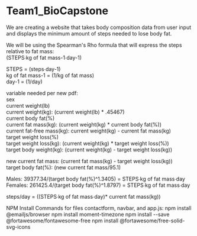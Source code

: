 # Team1_BioCapstone

We are creating a website that takes body composition data from user input and displays the minimum amount of steps needed to lose body fat. 

We will be using the Spearman's Rho formula that will express the steps relative to fat mass:<br>
(STEPS∙kg of fat mass-1∙day-1)

STEPS = (steps∙day-1)<br>
kg of fat mass-1 = (1/kg of fat mass)<br>
day-1 = (1/day)<br>

variable needed per new pdf:<br>
sex <br>
current weight(lb)<br>
current weight(kg): (current weight(lb) * .45467)<br>
current body fat(%)<br>
current fat mass(kg): (current weight(kg) * current body fat(%))<br>
current fat-free mass(kg): current weight(kg) - current fat mass(kg)<br>
target weight loss(%)<br>
target weight loss(kg): (current weight(kg) * target weight loss(%))<br>
target body weight(kg): (current weight(kg) - target weight loss(kg)) <br>

new current fat mass: (current fat mass(kg) - target weight loss(kg))<br>
target body fat(%): (new current fat mass/95.1)<br>

Males: 39377.34/(target body fat(%)^1.3405) = STEPS∙kg of fat mass∙day<br>
Females: 261425.4/(target body fat(%)^1.8797) = STEPS∙kg of fat mass∙day<br>

steps/day = ((STEPS∙kg of fat mass∙day)* current fat mass(kg))


NPM Install Commands for files contactform, navbar, and app.js:
npm install @emailjs/browser
npm install moment-timezone
npm install --save @fortawesome/fontawesome-free
npm install @fortawesome/free-solid-svg-icons
